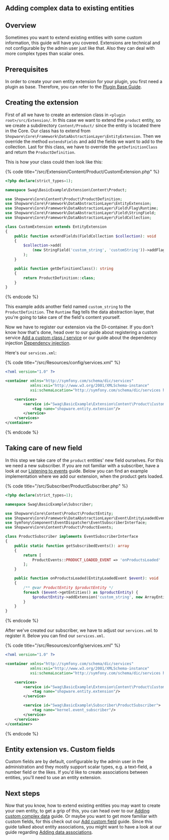 ## Adding complex data to existing entities

## Overview

Sometimes you want to extend existing entities with some custom information, this guide will have you covered.
Extensions are technical and not configurable by the admin user just like that. Also they can deal with more complex types than scalar ones.

## Prerequisites

In order to create your own entity extension for your plugin, you first need a plugin as base.
Therefore, you can refer to the [Plugin Base Guide](../../plugin-base-guide.md).

## Creating the extension

First of all we have to create an extension class in `<plugin root>/src/Extension/`. In this case we want to extend the `product` entity, so we create a subdirectory `Content/Product/` since the entity is located there in the Core.
Our class has to extend from `Shopware\Core\Framework\DataAbstractionLayer\EntityExtension`. Then we override the method `extendsFields` and add the fields we want to add to the collection.
Last for this class, we have to override the `getDefinitionClass` and return the `ProductDefinition`.

This is how your class could then look like this:

{% code title="<plugin root>/src/Extension/Content/Product/CustomExtension.php" %}
```php
<?php declare(strict_types=1);

namespace Swag\BasicExample\Extension\Content\Product;

use Shopware\Core\Content\Product\ProductDefinition;
use Shopware\Core\Framework\DataAbstractionLayer\EntityExtension;
use Shopware\Core\Framework\DataAbstractionLayer\Field\Flag\Runtime;
use Shopware\Core\Framework\DataAbstractionLayer\Field\StringField;
use Shopware\Core\Framework\DataAbstractionLayer\FieldCollection;

class CustomExtension extends EntityExtension
{
    public function extendFields(FieldCollection $collection): void
    {
        $collection->add(
            (new StringField('custom_string', 'customString'))->addFlags(new Runtime())
        );
    }

    public function getDefinitionClass(): string
    {
        return ProductDefinition::class;
    }
}
```
{% endcode %}

This example adds another field named `custom_string` to the `ProductDefinition`. The `Runtime` flag tells the data abstraction layer, that you're going to take care of the field's content yourself.

Now we have to register our extension via the DI-container. If you don't know how that's done, head over to our guide about registering a custom service [Add a custom class / service](../../plugin-fundamentals/add-custom-service.md)
or our guide about the dependency injection [Dependency injection](../../plugin-fundamentals/dependency-injection.md).

Here's our `services.xml`:

{% code title="<plugin root>/src/Resources/config/services.xml" %}
```xml
<?xml version="1.0" ?>

<container xmlns="http://symfony.com/schema/dic/services"
           xmlns:xsi="http://www.w3.org/2001/XMLSchema-instance"
           xsi:schemaLocation="http://symfony.com/schema/dic/services http://symfony.com/schema/dic/services/services-1.0.xsd">

    <services>
        <service id="Swag\BasicExample\Extension\Content\Product\CustomExtension">
            <tag name="shopware.entity.extension"/>
        </service>
    </services>
</container>
```
{% endcode %}

## Taking care of new field

In this step we take care of the `product` entities' new field ourselves. For this we need a new subscriber. If you are not familiar with a subscriber,
have a look at our [Listening to events](../../plugin-fundamentals/listening-to-events.md) guide.
Below you can find an example implementation where we add our extension, when the product gets loaded.

{% code title="<plugin root>/src/Subscriber/ProductSubscriber.php" %}
```php
<?php declare(strict_types=1);

namespace Swag\BasicExample\Subscriber;

use Shopware\Core\Content\Product\ProductEntity;
use Shopware\Core\Framework\DataAbstractionLayer\Event\EntityLoadedEvent;
use Symfony\Component\EventDispatcher\EventSubscriberInterface;
use Shopware\Core\Content\Product\ProductEvents;

class ProductSubscriber implements EventSubscriberInterface
{
    public static function getSubscribedEvents(): array
    {
        return [
            ProductEvents::PRODUCT_LOADED_EVENT => 'onProductsLoaded'
        ];
    }

    public function onProductsLoaded(EntityLoadedEvent $event): void
    {
        /** @var ProductEntity $productEntity */
        foreach ($event->getEntities() as $productEntity) {
            $productEntity->addExtension('custom_string', new ArrayEntity(['foo' => 'bar']));
        }
    }
}
```
{% endcode %}

After we've created our subscriber, we have to adjust our `services.xml` to register it. Below you can find our `services.xml`.

{% code title="<plugin root>/src/Resources/config/services.xml" %}
```xml
<?xml version="1.0" ?>

<container xmlns="http://symfony.com/schema/dic/services"
           xmlns:xsi="http://www.w3.org/2001/XMLSchema-instance"
           xsi:schemaLocation="http://symfony.com/schema/dic/services http://symfony.com/schema/dic/services/services-1.0.xsd">

    <services>
        <service id="Swag\BasicExample\Extension\Content\Product\CustomExtension">
            <tag name="shopware.entity.extension"/>
        </service>

        <service id="Swag\BasicExample\Subscriber\ProductSubscriber">
            <tag name="kernel.event_subscriber"/>
        </service>
    </services>
</container>
```
{% endcode %}

## Entity extension vs. Custom fields

Custom fields are by default, configurable by the admin user in the administration and they mostly support scalar types,
e.g. a text-field, a number field or the likes.
If you'd like to create associations between entities, you'll need to use an entity extension.

## Next steps

Now that you know, how to extend existing entities you may want to create your own entity, to get a grip of this, you can head over to our [Adding custom complex data](./add-custom-complex-data.md) guide.
Or maybe you want to get more familiar with custom fields, for this check out our [Add custom field](../custom-field/add-custom-field.md) guide.
Since this guide talked about entity associations, you might want to have a look at our guide regarding [Adding data associations](./add-data-associations.md).
